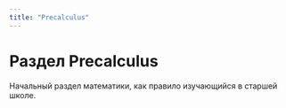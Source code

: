 ```yaml
---
title: "Precalculus"
---
```


# Раздел Precalculus

Начальный раздел математики, как правило изучающийся в старшей школе.
